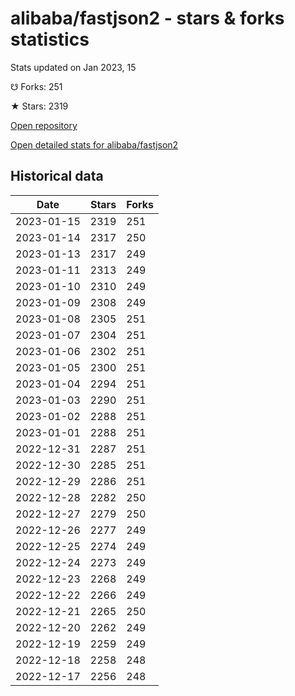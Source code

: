 # alibaba/fastjson2 - stars & forks statistics

Stats updated on Jan 2023, 15

☋ Forks: 251

★ Stars: 2319

[Open repository](https://github.com/alibaba/fastjson2)

[Open detailed stats for alibaba/fastjson2](https://reviewgithub.com/rep/alibaba/fastjson2)

## Historical data
| Date | Stars | Forks |
|------|-------|-------|
| 2023-01-15 | 2319 | 251 | 
| 2023-01-14 | 2317 | 250 | 
| 2023-01-13 | 2317 | 249 | 
| 2023-01-11 | 2313 | 249 | 
| 2023-01-10 | 2310 | 249 | 
| 2023-01-09 | 2308 | 249 | 
| 2023-01-08 | 2305 | 251 | 
| 2023-01-07 | 2304 | 251 | 
| 2023-01-06 | 2302 | 251 | 
| 2023-01-05 | 2300 | 251 | 
| 2023-01-04 | 2294 | 251 | 
| 2023-01-03 | 2290 | 251 | 
| 2023-01-02 | 2288 | 251 | 
| 2023-01-01 | 2288 | 251 | 
| 2022-12-31 | 2287 | 251 | 
| 2022-12-30 | 2285 | 251 | 
| 2022-12-29 | 2286 | 251 | 
| 2022-12-28 | 2282 | 250 | 
| 2022-12-27 | 2279 | 250 | 
| 2022-12-26 | 2277 | 249 | 
| 2022-12-25 | 2274 | 249 | 
| 2022-12-24 | 2273 | 249 | 
| 2022-12-23 | 2268 | 249 | 
| 2022-12-22 | 2266 | 249 | 
| 2022-12-21 | 2265 | 250 | 
| 2022-12-20 | 2262 | 249 | 
| 2022-12-19 | 2259 | 249 | 
| 2022-12-18 | 2258 | 248 | 
| 2022-12-17 | 2256 | 248 | 

